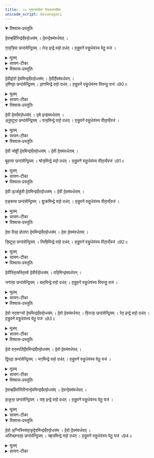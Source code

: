 ```yaml
---
title:  २० नूयाजादीनां मैत्रावरुणप्रैषाः
unicode_script: devanagari
---
```



<details open><summary>विश्वास-प्रस्तुतिः</summary>

दे॒वम्ब॒र्हिरिन्द्र॑व्ँवयो॒धस॑म् ।
दे॒वन्दे॒वम॑वर्धयत् ।   

गा॒य॒त्रि॒या छन्द॑सेन्द्रि॒यम् ।
तेज॒ इन्द्रे॒ वयो॒ दध॑त् ।
व॒सु॒वने॑ वसु॒धेय॑स्य वेतु॒ यज॑ ।
</details>

<details><summary>मूलम्</summary>

दे॒वम्ब॒र्हिरिन्द्र॑व्ँवयो॒धस॑म् ।
दे॒वन्दे॒वम॑वर्धयत् ।   

गा॒य॒त्रि॒या छन्द॑सेन्द्रि॒यम् ।
तेज॒ इन्द्रे॒ वयो॒ दध॑त् ।
व॒सु॒वने॑ वसु॒धेय॑स्य वेतु॒ यज॑ ।
</details>

<details><summary>सायण-टीका</summary>

(SB) 1एकोनविंशे वपापुरोडाशहविषां याज्यानुवाक्या उक्ताः । अथ विंशेऽनूयाजानां मैत्रावरुणप्रैषा उच्यन्ते । तत्र प्रथममन्त्रमाह - बर्हिश्शब्देन प्रथमानूयाजदेवस्वरूपमुच्यते । तच्च देवं द्योतनशीलम् । योऽयमिन्द्रो वयोधा आयुष्याधारकः तं देवमिन्द्रं पूर्वोक्तदेवनशीलं बर्हिस्स्वरूपमवर्धयद्वर्धितवत् । तच्च गायत्र्याख्येन छन्दसा सहितं सत् इन्द्रियं चक्षुरादिपाटवं तेजः शरीरकान्तिः वय आयुष्यं च दधत् संपादयति । वसुधेयस्य धनधारकस्य देवस्य वसुवने धनदाननिमित्तं अयं प्रथमानूयाजदेवो वेतु आज्यं पिबतु । तदर्थं हे होतः? यज याज्यां पठ ॥
</details>

<details open><summary>विश्वास-प्रस्तुतिः</summary>

दे॒वीर्द्वारो॑ दे॒वमिन्द्र॑व्ँवयो॒धस॑म् ।
दे॒वीर्दे॒वम॑वर्धयन् ।  
उ॒ष्णिहा॒ छन्द॑सेन्द्रि॒यम् ।
प्रा॒णमिन्द्रे॒ वयो॒ दध॑त् ।
व॒सु॒वने॑ वसु॒धेय॑स्य वियन्तु॒ यज॑ ॥90॥  
</details>

<details><summary>मूलम्</summary>

दे॒वीर्द्वारो॑ दे॒वमिन्द्र॑व्ँवयो॒धस॑म् ।
दे॒वीर्दे॒वम॑वर्धयन् ।  
उ॒ष्णिहा॒ छन्द॑सेन्द्रि॒यम् ।
प्रा॒णमिन्द्रे॒ वयो॒ दध॑त् ।
व॒सु॒वने॑ वसु॒धेय॑स्य वियन्तु॒ यज॑ ॥90॥  
</details>

<details><summary>सायण-टीका</summary>

2अथ द्वितीयमन्त्रमाह - द्वारशब्दवाच्या देव्यो द्वितीयानुयाजदेवता यास्सन्ति ता देव्यो देवं द्योतमानं वयोधसमिन्द्रं देवमवर्धयन् । ताश्च देव्य उष्णिहा छन्दसा सहेन्द्रियपाटवं प्राणं स्थैर्यमायुष्यं चेन्द्रे संपादयन्तु ॥

- वसुधेयस्य धनधारकस्य देवस्य वसुवने धनदाननिमित्तं अयं प्रथमानूयाजदेवो वेतु आज्यं पिबतु । तदर्थं हे होतः? यज याज्यां पठ ॥
</details>

<details open><summary>विश्वास-प्रस्तुतिः</summary>

दे॒वी दे॒वव्ँव॑यो॒धस॑म् ।
उ॒षे इन्द्र॑मवर्धताम् ।   
अ॒नु॒ष्टुभा॒ छन्द॑सेन्द्रि॒यम् ।
वाच॒मिन्द्रे॒ वयो॒ दध॑त् ।
व॒सु॒वने॑ वसु॒धेय॑स्य वीता॒य्ँयज॑ ।
</details>

<details><summary>मूलम्</summary>

दे॒वी दे॒वव्ँव॑यो॒धस॑म् ।
उ॒षे इन्द्र॑मवर्धताम् ।   
अ॒नु॒ष्टुभा॒ छन्द॑सेन्द्रि॒यम् ।
वाच॒मिन्द्रे॒ वयो॒ दध॑त् ।
व॒सु॒वने॑ वसु॒धेय॑स्य वीता॒य्ँयज॑ ।
</details>

<details><summary>सायण-टीका</summary>

3अथतृतीयमन्त्रमाह - उषे देवी उषाख्ये देव्यौ तृतीयानुयाजदेवते । ते उभे वयोधसमिन्द्रं देवं वर्धितवत्यौ । ते चानुष्टुभा छन्दसा सहेन्द्रियं वाग्वयांसीन्द्रे संपादयतः ॥

- वसुधेयस्य धनधारकस्य देवस्य वसुवने धनदाननिमित्तं अयं प्रथमानूयाजदेवो वेतु आज्यं पिबतु । तदर्थं हे होतः? यज याज्यां पठ ॥
</details>

<details open><summary>विश्वास-प्रस्तुतिः</summary>

दे॒वी जोष्ट्री॑ दे॒वमिन्द्र॑व्ँवयो॒धस॑म् ।
दे॒वी दे॒वम॑वर्धताम् ।   

बृ॒ह॒त्या छन्द॑सेन्द्रि॒यम् ।
श्रोत्र॒मिन्द्रे॒ वयो॒ दध॑त् ।
व॒सु॒वने॑ वसु॒धेय॑स्य वीता॒य्ँयज॑ ॥91॥  
</details>

<details><summary>मूलम्</summary>

दे॒वी जोष्ट्री॑ दे॒वमिन्द्र॑व्ँवयो॒धस॑म् ।
दे॒वी दे॒वम॑वर्धताम् ।   

बृ॒ह॒त्या छन्द॑सेन्द्रि॒यम् ।
श्रोत्र॒मिन्द्रे॒ वयो॒ दध॑त् ।
व॒सु॒वने॑ वसु॒धेय॑स्य वीता॒य्ँयज॑ ॥91॥  
</details>

<details><summary>सायण-टीका</summary>

4अथ चतुर्थमन्त्रमाह - जोष्ट्री देवी जोष्ट्र्याख्ये देव्यौ ये विद्येते ते देव्यौ द्योतमानं वयोधसं इन्द्रं देवं वर्धितवत्यौ । ते च बृहत्या छन्दसा सहेन्द्रियं श्रोत्रवयांसीन्द्रे संपादयतः । इन्द्रियश्ब्दः सामान्यवाची वाक्श्रोत्रादयो विशेषवाचिनः ॥


- वसुधेयस्य धनधारकस्य देवस्य वसुवने धनदाननिमित्तं अयं प्रथमानूयाजदेवो वेतु आज्यं पिबतु । तदर्थं हे होतः? यज याज्यां पठ ॥
</details>

<details open><summary>विश्वास-प्रस्तुतिः</summary>

दे॒वी ऊ॒र्जाहु॑ती दे॒वमिन्द्र॑व्ँवयो॒धस॑म् ।
दे॒वी दे॒वम॑वर्धताम् ।  

प॒ङ्क्त्या छन्द॑सेन्द्रि॒यम् ।
शु॒क्रमिन्द्रे॒ वयो॒ दध॑त् ।
व॒सु॒वने॑ वसु॒धेय॑स्य वीता॒य्ँयज॑ ।
</details>

<details><summary>मूलम्</summary>

दे॒वी ऊ॒र्जाहु॑ती दे॒वमिन्द्र॑व्ँवयो॒धस॑म् ।
दे॒वी दे॒वम॑वर्धताम् ।  

प॒ङ्क्त्या छन्द॑सेन्द्रि॒यम् ।
शु॒क्रमिन्द्रे॒ वयो॒ दध॑त् ।
व॒सु॒वने॑ वसु॒धेय॑स्य वीता॒य्ँयज॑ ।
</details>

<details><summary>सायण-टीका</summary>

5अथ पञ्चममन्त्रमाह - ऊर्जाहुत्याख्ये ये देव्यौ द्योतमानं वयोधसमिन्द्रं देवं वर्धितवत्यौ । ते च पङ्क्त्या छन्दसा सहेन्द्रियं शुक्रं वयांसीन्द्रे संपादयतः । शुक्रशब्देन दीप्तिरुच्यते ॥

- वसुधेयस्य धनधारकस्य देवस्य वसुवने धनदाननिमित्तं अयं प्रथमानूयाजदेवो वेतु आज्यं पिबतु । तदर्थं हे होतः? यज याज्यां पठ ॥
</details>

<details open><summary>विश्वास-प्रस्तुतिः</summary>

दे॒वा दैव्या॒ होता॑रा दे॒वमिन्द्र॑व्ँवयो॒धस॑म् ।
दे॒वा दे॒वम॑वर्धताम् ।  

त्रि॒ष्टुभा॒ छन्द॑सेन्द्रि॒यम् ।
त्विषि॒मिन्द्रे॒ वयो॒ दध॑त् ।
व॒सु॒वने॑ वसु॒धेय॑स्य वीता॒य्ँयज॑ ॥92॥  
</details>

<details><summary>मूलम्</summary>

दे॒वा दैव्या॒ होता॑रा दे॒वमिन्द्र॑व्ँवयो॒धस॑म् ।
दे॒वा दे॒वम॑वर्धताम् ।  

त्रि॒ष्टुभा॒ छन्द॑सेन्द्रि॒यम् ।
त्विषि॒मिन्द्रे॒ वयो॒ दध॑त् ।
व॒सु॒वने॑ वसु॒धेय॑स्य वीता॒य्ँयज॑ ॥92॥  
</details>

<details><summary>सायण-टीका</summary>

6अथ षष्ठमन्त्रमाह - दैव्यहोतृनामकौ यौ देवौ विद्यते तौ देवौ द्योतमानं वयोधसमिन्द्रं देवं वर्धितवन्तौ । तौ च त्रिष्टुभा छन्दसा सहेन्द्रियं त्विषिं वयांसीन्द्रे दधतुः । पूर्वत्र शुक्रशब्देन शरीरकान्तिरुक्त। इह त्विषिशब्देन रश्मिरुच्यते ॥

- वसुधेयस्य धनधारकस्य देवस्य वसुवने धनदाननिमित्तं अयं प्रथमानूयाजदेवो वेतु आज्यं पिबतु । तदर्थं हे होतः? यज याज्यां पठ ॥
</details>

<details open><summary>विश्वास-प्रस्तुतिः</summary>

दे॒वीस्ति॒स्रस्ति॒स्रो दे॒वीर्व॑यो॒धस॑म् ।
पति॒मिन्द्र॑मवर्धयन् ।  

जग॑त्या॒ छन्द॑सेन्द्रि॒यम् ।
बल॒मिन्द्रे॒ वयो॒ दध॑त् ।
व॒सु॒व॒ने॑ वसु॒धेय॑स्य वियन्तु॒ यज॑ ।
</details>

<details><summary>मूलम्</summary>

दे॒वीस्ति॒स्रस्ति॒स्रो दे॒वीर्व॑यो॒धस॑म् ।
पति॒मिन्द्र॑मवर्धयन् ।  

जग॑त्या॒ छन्द॑सेन्द्रि॒यम् ।
बल॒मिन्द्रे॒ वयो॒ दध॑त् ।
व॒सु॒व॒ने॑ वसु॒धेय॑स्य वियन्तु॒ यज॑ ।
</details>

<details><summary>सायण-टीका</summary>

7अथ सप्तममन्त्रमाह - या देव्यस्तिस्रस्त्रिसंख्याका एकैकस्यास्त्रिमूर्तित्वात्पुनरपि तिस्र इत्युच्यन्ते । तास्सर्वाः वयोधसं पालकमिन्द्रं वर्धितवत्यः । ताः पुनर्जगत्या छन्दसा सह इन्द्रियं बलं वयांसीन्द्रे संपादयन्ति ॥
</details>

<details open><summary>विश्वास-प्रस्तुतिः</summary>

दे॒वो नरा॒शꣳसो॑ दे॒वमिन्द्र॑व्ँवयो॒धस॑म् ।
दे॒वो दे॒वम॑वर्धयत् ।
वि॒राजा॒ छन्द॑सेन्द्रि॒यम् ।
रेत॒ इन्द्रे॒ वयो॒ दध॑त् ।
व॒सु॒वने॑ वसु॒धेय॑स्य वेतु॒ यज॑ ॥93॥  
</details>

<details><summary>मूलम्</summary>

दे॒वो नरा॒शꣳसो॑ दे॒वमिन्द्र॑व्ँवयो॒धस॑म् ।
दे॒वो दे॒वम॑वर्धयत् ।
वि॒राजा॒ छन्द॑सेन्द्रि॒यम् ।
रेत॒ इन्द्रे॒ वयो॒ दध॑त् ।
व॒सु॒वने॑ वसु॒धेय॑स्य वेतु॒ यज॑ ॥93॥  
</details>

<details><summary>सायण-टीका</summary>

8अथाष्टममन्त्रमाह - नराशंसाख्यो यो देवोऽस्ति स देवो द्योतमानं वयोधसमिन्द्रं देवं वर्धितवान् । स च विराजा छन्दसा युक्त इन्द्रियं रेतो वयांसीन्द्रे संपादयति ॥

- वसुधेयस्य धनधारकस्य देवस्य वसुवने धनदाननिमित्तं अयं प्रथमानूयाजदेवो वेतु आज्यं पिबतु । तदर्थं हे होतः? यज याज्यां पठ ॥
</details>

<details open><summary>विश्वास-प्रस्तुतिः</summary>

दे॒वो वन॒स्पति॑र्दे॒वमिन्द्र॑व्ँवयो॒धस॑म् ।
दे॒वो दे॒वम॑वर्धयत् ।   

द्वि॒पदा॒ छन्द॑सेन्द्रि॒यम् ।
भग॒मिन्द्रे॒ वयो॒ दध॑त् ।
व॒सु॒वने॑ वसु॒धेय॑स्य वेतु॒ यज॑ ।
</details>

<details><summary>मूलम्</summary>

दे॒वो वन॒स्पति॑र्दे॒वमिन्द्र॑व्ँवयो॒धस॑म् ।
दे॒वो दे॒वम॑वर्धयत् ।   

द्वि॒पदा॒ छन्द॑सेन्द्रि॒यम् ।
भग॒मिन्द्रे॒ वयो॒ दध॑त् ।
व॒सु॒वने॑ वसु॒धेय॑स्य वेतु॒ यज॑ ।
</details>

<details><summary>सायण-टीका</summary>

9अथ नवममन्त्रमाह - वनस्पत्याख्यो यो देवोऽस्ति स देवो द्योतमानं वयोधसमिन्द्रं वर्धितवान् । स च द्विपदा छन्दसा सह इन्द्रियसौभाग्यवयांसीन्द्रे संपादयति ॥

- वसुधेयस्य धनधारकस्य देवस्य वसुवने धनदाननिमित्तं अयं प्रथमानूयाजदेवो वेतु आज्यं पिबतु । तदर्थं हे होतः? यज याज्यां पठ ॥
</details>

<details open><summary>विश्वास-प्रस्तुतिः</summary>

दे॒वम्ब॒र्हिर्वारि॑तीनान्दे॒वमिन्द्र॑व्ँवयो॒धस॑म् ।
दे॒वन्दे॒वम॑वर्धयत् ।   

क॒कुभा॒ छन्द॑सेन्द्रि॒यम् ।
यश॒ इन्द्रे॒ वयो॒ दध॑त् ।
व॒सु॒वने॑ वसु॒धेय॑स्य वेतु॒ यज॑ ।
</details>

<details><summary>मूलम्</summary>

दे॒वम्ब॒र्हिर्वारि॑तीनान्दे॒वमिन्द्र॑व्ँवयो॒धस॑म् ।
दे॒वन्दे॒वम॑वर्धयत् ।   

क॒कुभा॒ छन्द॑सेन्द्रि॒यम् ।
यश॒ इन्द्रे॒ वयो॒ दध॑त् ।
व॒सु॒वने॑ वसु॒धेय॑स्य वेतु॒ यज॑ ।
</details>

<details><summary>सायण-टीका</summary>

10अथ दशममन्त्रमाह - वारितीनां जलप्राप्तीनां संबन्धि बर्हिराख्यं यद्देवस्वरूपमस्ति तदिदं बर्हिस्स्वरूपं द्योतमानं वयोधसमिन्द्रं देवं वर्धितवत् । तच्च ककुभा छन्दसा सह इन्द्रिययशोवयांसीन्द्रे संपादयति ॥

- वसुधेयस्य धनधारकस्य देवस्य वसुवने धनदाननिमित्तं अयं प्रथमानूयाजदेवो वेतु आज्यं पिबतु । तदर्थं हे होतः? यज याज्यां पठ ॥
</details>

<details open><summary>विश्वास-प्रस्तुतिः</summary>

दे॒वो अ॒ग्निस्स्वि॑ष्ट॒कृद्दे॒वमिन्द्र॑व्ँवयो॒धस॑म् ।
दे॒वो दे॒वम॑वर्धयत् ।   
अति॑च्छन्दसा॒ छन्द॑सेन्द्रि॒यम् ।
ख्ष॒त्रमिन्द्रे॒ वयो॒ दध॑त् ।
व॒सु॒वने॑ वसु॒धेय॑स्य वेतु॒ यज॑ ॥94॥  
</details>

<details><summary>मूलम्</summary>

दे॒वो अ॒ग्निस्स्वि॑ष्ट॒कृद्दे॒वमिन्द्र॑व्ँवयो॒धस॑म् ।
दे॒वो दे॒वम॑वर्धयत् ।   
अति॑च्छन्दसा॒ छन्द॑सेन्द्रि॒यम् ।
ख्ष॒त्रमिन्द्रे॒ वयो॒ दध॑त् ।
व॒सु॒वने॑ वसु॒धेय॑स्य वेतु॒ यज॑ ॥94॥  
</details>

<details><summary>सायण-टीका</summary>

11अथैकादशमन्त्रमाह - स्विष्टकृदाख्योऽग्निर्देवो योऽस्ति स देवो द्योतमानं वयोधसं इन्द्रं देवं वर्धितवान् । स च अतिच्छन्दोरूपेण छन्दसा सह इन्द्रियबलवयांसि इन्द्रे संपादयति । अतो धनधारकस्य धनदाननिमित्तं अयं स्विष्टकृद्देवः आज्यं वेतु पिबतु । तदर्थं हे होतः! यज याज्यां पठ ॥

अस्य प्रपाठकस्यानुवाकार्थसंग्रहः -   
ग्रहा उपस्थितिर्होम उपहोमोऽभिषेचनम् ।  
तथाऽवभृथ ऐन्द्रे तु पशौ चत्वार ईरिताः ॥ १ ॥

पशुत्रयेऽथ चत्वारः सूक्तवाके त्वनन्तरः ।  
पितृयज्ञे तूत्तरः स्यात्पशावैन्द्रे चतुष्टयम् ॥ २ ॥


वेदार्थस्य प्रकाशेन तमो हार्दं निवारयन् ।  
पुमर्थांश्चतुरो देयाद्विद्यातीर्थमहेथ्वरः ॥ ३ ॥


इति श्रीमत्सायणाचार्यविरचिते माधवीये वेदार्थप्रकाशे कृष्णयजुर्वेदीयतैत्तिरीयब्राह्मणभाष्ये द्वितीयाष्टके षष्ठप्रपाठके विंशोऽनुवाकः ॥

षष्ठप्रपाठकस्समाप्तः ॥

</details>

